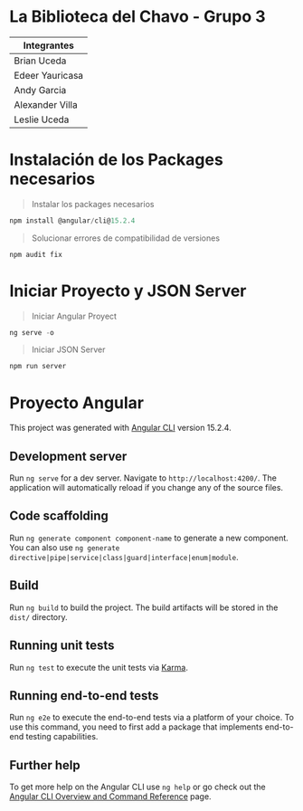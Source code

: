 # La Biblioteca del Chavo - Grupo 3

| Integrantes     |
| --------------- |
| Brian Uceda     |
| Edeer Yauricasa |
| Andy Garcia     |
| Alexander Villa |
| Leslie Uceda    |

# Instalación de los Packages necesarios

> Instalar los packages necesarios

```powershell
npm install @angular/cli@15.2.4
```

> Solucionar errores de compatibilidad de versiones

```powershell
npm audit fix
```

# Iniciar Proyecto y JSON Server

> Iniciar Angular Proyect

```powershell
ng serve -o
```

> Iniciar JSON Server

```powershell
npm run server
```

# Proyecto Angular

This project was generated with [Angular CLI](https://github.com/angular/angular-cli) version 15.2.4.

## Development server

Run `ng serve` for a dev server. Navigate to `http://localhost:4200/`. The application will automatically reload if you change any of the source files.

## Code scaffolding

Run `ng generate component component-name` to generate a new component. You can also use `ng generate directive|pipe|service|class|guard|interface|enum|module`.

## Build

Run `ng build` to build the project. The build artifacts will be stored in the `dist/` directory.

## Running unit tests

Run `ng test` to execute the unit tests via [Karma](https://karma-runner.github.io).

## Running end-to-end tests

Run `ng e2e` to execute the end-to-end tests via a platform of your choice. To use this command, you need to first add a package that implements end-to-end testing capabilities.

## Further help

To get more help on the Angular CLI use `ng help` or go check out the [Angular CLI Overview and Command Reference](https://angular.io/cli) page.
